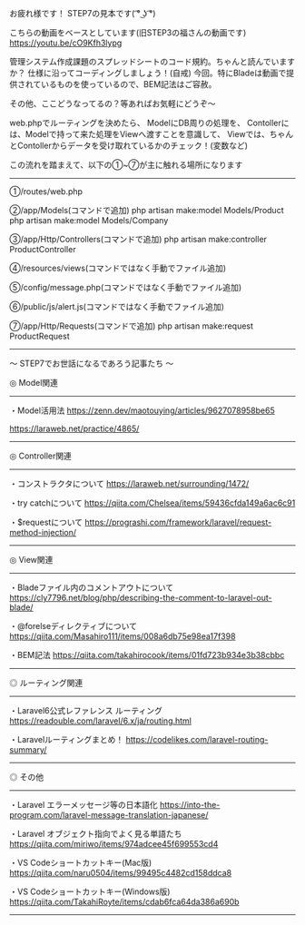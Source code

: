  お疲れ様です！
 STEP7の見本です( ͡° ͜ʖ ͡°)

 
 こちらの動画をベースとしています(旧STEP3の福さんの動画です)
 https://youtu.be/cO9Kfh3lypg


 管理システム作成課題のスプレッドシートのコード規約。ちゃんと読んでいますか？
 仕様に沿ってコーディングしましょう！(自戒)
 今回。特にBladeは動画で提供されているものを使っているので、BEM記法はご容赦。


 その他、ここどうなってるの？等あればお気軽にどうぞ〜


 web.phpでルーティングを決めたら、
 ModelにDB周りの処理を、
 Contollerには、Modelで持って来た処理をViewへ渡すことを意識して、
 Viewでは、ちゃんとContollerからデータを受け取れているかのチェック！(変数など)

 この流れを踏まえて、以下の①~⑦が主に触れる場所になります

 --------------------------------

 ①/routes/web.php

 ②/app/Models(コマンドで追加)
 php artisan make:model Models/Product
 php artisan make:model Models/Company

 ③/app/Http/Controllers(コマンドで追加)
 php artisan make:controller ProductController

 ④/resources/views(コマンドではなく手動でファイル追加)

 ⑤/config/message.php(コマンドではなく手動でファイル追加)

 ⑥/public/js/alert.js(コマンドではなく手動でファイル追加)

 ⑦/app/Http/Requests(コマンドで追加)
 php artisan make:request ProductRequest

  --------------------------------



 〜 STEP7でお世話になるであろう記事たち 〜

 ◎ Model関連

 --------------------------------
 
 ・Model活用法
 https://zenn.dev/maotouying/articles/9627078958be65

 https://laraweb.net/practice/4865/


 --------------------------------



 ◎ Controller関連

 --------------------------------
 ・コンストラクタについて
 https://laraweb.net/surrounding/1472/

 ・try catchについて
 https://qiita.com/Chelsea/items/59436cfda149a6ac6c91

 ・$requestについて
 https://prograshi.com/framework/laravel/request-method-injection/

 --------------------------------


 ◎ View関連

 --------------------------------

 ・Bladeファイル内のコメントアウトについて
 https://cly7796.net/blog/php/describing-the-comment-to-laravel-out-blade/

 ・@forelseディレクティブについて
 https://qiita.com/Masahiro111/items/008a6db75e98ea17f398

 ・BEM記法
  https://qiita.com/takahirocook/items/01fd723b934e3b38cbbc

 --------------------------------


 ◎ ルーティング関連

 --------------------------------

 ・Laravel6公式レファレンス ルーティング
 https://readouble.com/laravel/6.x/ja/routing.html

 ・Laravelルーティングまとめ！
  https://codelikes.com/laravel-routing-summary/


 --------------------------------


 ◎ その他

 --------------------------------

 ・Laravel エラーメッセージ等の日本語化
 https://into-the-program.com/laravel-message-translation-japanese/

 ・Laravel オブジェクト指向でよく見る単語たち
 https://qiita.com/miriwo/items/974adcee45f699553cd4

 ・VS Codeショートカットキー(Mac版)
 https://qiita.com/naru0504/items/99495c4482cd158ddca8

 ・VS Codeショートカットキー(Windows版)
 https://qiita.com/TakahiRoyte/items/cdab6fca64da386a690b

 --------------------------------